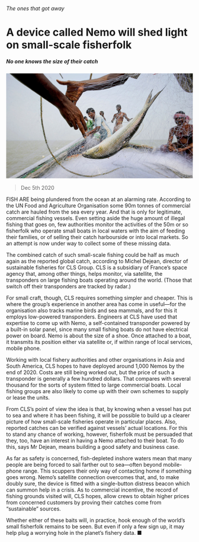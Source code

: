 ###### The ones that got away

# A device called Nemo will shed light on small-scale fisherfolk 

##### No one knows the size of their catch 

![image](images/20201205_STP002_0.jpg) 

> Dec 5th 2020 


FISH ARE being plundered from the ocean at an alarming rate. According to the UN Food and Agriculture Organisation some 90m tonnes of commercial catch are hauled from the sea every year. And that is only for legitimate, commercial fishing vessels. Even setting aside the huge amount of illegal fishing that goes on, few authorities monitor the activities of the 50m or so fisherfolk who operate small boats in local waters with the aim of feeding their families, or of selling their catch harbourside or into local markets. So an attempt is now under way to collect some of these missing data.


The combined catch of such small-scale fishing could be half as much again as the reported global catch, according to Michel Dejean, director of sustainable fisheries for CLS Group. CLS is a subsidiary of France’s space agency that, among other things, helps monitor, via satellite, the transponders on large fishing boats operating around the world. (Those that switch off their transponders are tracked by radar.)



For small craft, though, CLS requires something simpler and cheaper. This is where the group’s experience in another area has come in useful—for the organisation also tracks marine birds and sea mammals, and for this it employs low-powered transponders. Engineers at CLS have used that expertise to come up with Nemo, a self-contained transponder powered by a built-in solar panel, since many small fishing boats do not have electrical power on board. Nemo is about the size of a shoe. Once attached to a boat, it transmits its position either via satellite or, if within range of local services, mobile phone.


Working with local fishery authorities and other organisations in Asia and South America, CLS hopes to have deployed around 1,000 Nemos by the end of 2020. Costs are still being worked out, but the price of such a transponder is generally a few hundred dollars. That compares with several thousand for the sorts of system fitted to large commercial boats. Local fishing groups are also likely to come up with their own schemes to supply or lease the units.


From CLS’s point of view the idea is that, by knowing when a vessel has put to sea and where it has been fishing, it will be possible to build up a clearer picture of how small-scale fisheries operate in particular places. Also, reported catches can be verified against vessels’ actual locations. For this to stand any chance of working, however, fisherfolk must be persuaded that they, too, have an interest in having a Nemo attached to their boat. To do this, says Mr Dejean, means building a good safety and business case.


As far as safety is concerned, fish-depleted inshore waters mean that many people are being forced to sail farther out to sea—often beyond mobile-phone range. This scuppers their only way of contacting home if something goes wrong. Nemo’s satellite connection overcomes that, and, to make doubly sure, the device is fitted with a single-button distress beacon which can summon help in a crisis. As to commercial incentive, the record of fishing grounds visited will, CLS hopes, allow crews to obtain higher prices from concerned customers by proving their catches come from “sustainable” sources.


Whether either of these baits will, in practice, hook enough of the world’s small fisherfolk remains to be seen. But even if only a few sign up, it may help plug a worrying hole in the planet’s fishery data. ■

